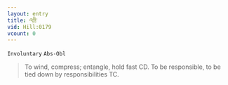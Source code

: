 ```yaml
---
layout: entry
title: འཁྲི་
vid: Hill:0179
vcount: 0
---
```

`Involuntary` `Abs-Obl`
> To wind, compress; entangle, hold fast CD\.
 To be responsible, to be tied down by responsibilities TC\.

